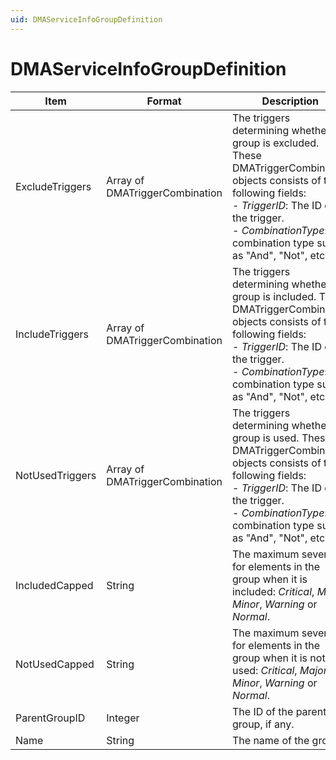 ```yaml
---
uid: DMAServiceInfoGroupDefinition
---
```


# DMAServiceInfoGroupDefinition

| Item | Format | Description |
|--|--|--|
| ExcludeTriggers | Array of DMATriggerCombination | The triggers determining whether the group is excluded. These DMATriggerCombination objects consists of the following fields:<br> - *TriggerID*: The ID of the trigger.<br> - *CombinationType*: A combination type such as "And", "Not", etc. |
| IncludeTriggers | Array of DMATriggerCombination | The triggers determining whether the group is included. These DMATriggerCombination objects consists of the following fields:<br> - *TriggerID*: The ID of the trigger.<br> - *CombinationType*: A combination type such as "And", "Not", etc. |
| NotUsedTriggers | Array of DMATriggerCombination | The triggers determining whether the group is used. These DMATriggerCombination objects consists of the following fields:<br> - *TriggerID*: The ID of the trigger.<br> - *CombinationType*: A combination type such as "And", "Not", etc. |
| IncludedCapped | String | The maximum severity for elements in the group when it is included: *Critical*, *Major*, *Minor*, *Warning* or *Normal*. |
| NotUsedCapped | String | The maximum severity for elements in the group when it is not used: *Critical*, *Major*, *Minor*, *Warning* or *Normal*. |
| ParentGroupID | Integer | The ID of the parent group, if any. |
| Name | String | The name of the group. |
